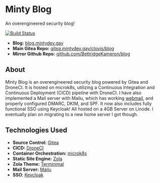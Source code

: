# Minty Blog

An overengineered security blog!

[![Build Status](https://ci.mintydev.gay/api/badges/clovis/blog/status.svg)](https://ci.mintydev.gay/clovis/blog)

- **Blog:** [blog.mintydev.gay](https://blog.mintydev.gay/)
- **Main Gitea Repo:** [gitea.mintydev.gay/clovis/blog](https://gitea.mintydev.gay/clovis/blog)
- **Mirror Github Repo:** [github.com/BettridgeKameron/blog](https://github.com/BettridgeKameron/blog)

## About

Minty Blog is an overengineered security blog powered by Gitea and DroneCI. It is hosted on microk8s, utilizing a Continuous Integration and Continuous Deployment (CICD) pipeline with DroneCI. I have also implemented a Mail server with Mailu, which has working [webmail](https://roundcube.net/), and properly configured DMARC, DKIM, and SPF. It now also includes fully functional SSO using Keycloak! All hosted on a 4GB Server on Linode. I eventually plan on migrating to a new home server I got though.

## Technologies Used

- **Source Control:** [Gitea](https://about.gitea.com/)
- **CICD:** [DroneCI](https://www.drone.io/)
- **Container Orchestration:** [microk8s](https://microk8s.io/)
- **Static Site Engine:** [Zola](https://www.getzola.org/)
- **Zola Theme:** [Terminimal](https://github.com/pawroman/zola-theme-terminimal)
- **Mail Server:** [Mailu](https://mailu.io)
- **SSO**: [Keycloak](https://www.keycloak.org)
